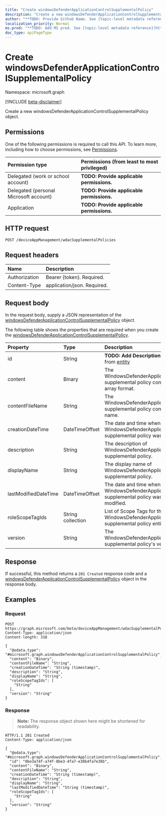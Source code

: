 ```yaml
---
title: "Create windowsDefenderApplicationControlSupplementalPolicy"
description: "Create a new windowsDefenderApplicationControlSupplementalPolicy object."
author: "**TODO: Provide Github Name. See [topic-level metadata reference](https://msgo.azurewebsites.net/add/document/guidelines/metadata.html#topic-level-metadata)**"
localization_priority: Normal
ms.prod: "**TODO: Add MS prod. See [topic-level metadata reference](https://msgo.azurewebsites.net/add/document/guidelines/metadata.html#topic-level-metadata)**"
doc_type: apiPageType
---
```


# Create windowsDefenderApplicationControlSupplementalPolicy
Namespace: microsoft.graph

[!INCLUDE [beta-disclaimer](../../includes/beta-disclaimer.md)]

Create a new windowsDefenderApplicationControlSupplementalPolicy object.

## Permissions
One of the following permissions is required to call this API. To learn more, including how to choose permissions, see [Permissions](/graph/permissions-reference).

|Permission type|Permissions (from least to most privileged)|
|:---|:---|
|Delegated (work or school account)|**TODO: Provide applicable permissions.**|
|Delegated (personal Microsoft account)|**TODO: Provide applicable permissions.**|
|Application|**TODO: Provide applicable permissions.**|

## HTTP request

<!-- {
  "blockType": "ignored"
}
-->
``` http
POST /deviceAppManagement/wdacSupplementalPolicies
```

## Request headers
|Name|Description|
|:---|:---|
|Authorization|Bearer {token}. Required.|
|Content-Type|application/json. Required.|

## Request body
In the request body, supply a JSON representation of the [windowsDefenderApplicationControlSupplementalPolicy](../resources/windowsdefenderapplicationcontrolsupplementalpolicy.md) object.

The following table shows the properties that are required when you create the [windowsDefenderApplicationControlSupplementalPolicy](../resources/windowsdefenderapplicationcontrolsupplementalpolicy.md).

|Property|Type|Description|
|:---|:---|:---|
|id|String|**TODO: Add Description** Inherited from [entity](../resources/entity.md)|
|content|Binary|The WindowsDefenderApplicationControl supplemental policy content in byte array format.|
|contentFileName|String|The WindowsDefenderApplicationControl supplemental policy content's file name.|
|creationDateTime|DateTimeOffset|The date and time when the WindowsDefenderApplicationControl supplemental policy was uploaded.|
|description|String|The description of WindowsDefenderApplicationControl supplemental policy.|
|displayName|String|The display name of WindowsDefenderApplicationControl supplemental policy.|
|lastModifiedDateTime|DateTimeOffset|The date and time when the WindowsDefenderApplicationControl supplemental policy was last modified.|
|roleScopeTagIds|String collection|List of Scope Tags for this WindowsDefenderApplicationControl supplemental policy entity.|
|version|String|The WindowsDefenderApplicationControl supplemental policy's version.|



## Response

If successful, this method returns a `201 Created` response code and a [windowsDefenderApplicationControlSupplementalPolicy](../resources/windowsdefenderapplicationcontrolsupplementalpolicy.md) object in the response body.

## Examples

### Request
<!-- {
  "blockType": "request",
  "name": "create_windowsdefenderapplicationcontrolsupplementalpolicy_from_"
}
-->
``` http
POST https://graph.microsoft.com/beta/deviceAppManagement/wdacSupplementalPolicies
Content-Type: application/json
Content-length: 318

{
  "@odata.type": "#microsoft.graph.windowsDefenderApplicationControlSupplementalPolicy",
  "content": "Binary",
  "contentFileName": "String",
  "creationDateTime": "String (timestamp)",
  "description": "String",
  "displayName": "String",
  "roleScopeTagIds": [
    "String"
  ],
  "version": "String"
}
```


### Response
>**Note:** The response object shown here might be shortened for readability.
<!-- {
  "blockType": "response",
  "truncated": true,
  "@odata.type": "microsoft.graph.windowsDefenderApplicationControlSupplementalPolicy"
}
-->
``` http
HTTP/1.1 201 Created
Content-Type: application/json

{
  "@odata.type": "#microsoft.graph.windowsDefenderApplicationControlSupplementalPolicy",
  "id": "8be3a74f-a74f-8be3-4fa7-e38b4fa7e38b",
  "content": "Binary",
  "contentFileName": "String",
  "creationDateTime": "String (timestamp)",
  "description": "String",
  "displayName": "String",
  "lastModifiedDateTime": "String (timestamp)",
  "roleScopeTagIds": [
    "String"
  ],
  "version": "String"
}
```

